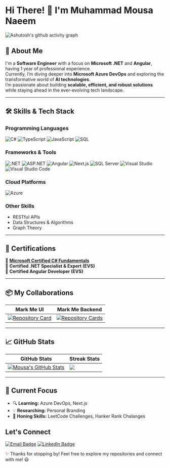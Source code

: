 # Hi There! 👋 I'm **Muhammad Mousa Naeem**
![Ashutosh's github activity graph](https://github-readme-activity-graph.vercel.app/graph?username=muhammad-mousa&theme=vue&hide_border=true)  

## 🚀 About Me
I'm a **Software Engineer** with a focus on **Microsoft .NET** and **Angular**, having 1 year of professional experience.  
Currently, I’m diving deeper into **Microsoft Azure DevOps** and exploring the transformative world of **AI technologies**.  
I’m passionate about building **scalable, efficient, and robust solutions** while staying ahead in the ever-evolving tech landscape.

---

## 🛠️ Skills & Tech Stack

### **Programming Languages**  
![C#](https://img.shields.io/badge/C%23-239120?style=for-the-badge&logo=c-sharp&logoColor=white)
![TypeScript](https://img.shields.io/badge/TypeScript-3178C6?style=for-the-badge&logo=typescript&logoColor=white)
![JavaScript](https://img.shields.io/badge/JavaScript-F7DF1E?style=for-the-badge&logo=javascript&logoColor=black)
![SQL](https://img.shields.io/badge/SQL-CC2927?style=for-the-badge&logo=microsoft-sql-server&logoColor=white)

### **Frameworks & Tools**  
![.NET](https://img.shields.io/badge/.NET-512BD4?style=for-the-badge&logo=dotnet&logoColor=white)
![ASP.NET](https://img.shields.io/badge/ASP.NET-5C2D91?style=for-the-badge&logo=dotnet&logoColor=white)
![Angular](https://img.shields.io/badge/Angular-DD0031?style=for-the-badge&logo=angular&logoColor=white)
![Next.js](https://img.shields.io/badge/Next.js-000000?style=for-the-badge&logo=nextdotjs&logoColor=white)
![SQL Server](https://img.shields.io/badge/SQL_Server-CC2927?style=for-the-badge&logo=microsoft-sql-server&logoColor=white)
![Visual Studio](https://img.shields.io/badge/Visual_Studio-5C2D91?style=for-the-badge&logo=visual-studio&logoColor=white)
![Visual Studio Code](https://img.shields.io/badge/Visual_Studio_Code-007ACC?style=for-the-badge&logo=visual-studio-code&logoColor=white)

### **Cloud Platforms**  
![Azure](https://img.shields.io/badge/Microsoft_Azure-0078D4?style=for-the-badge&logo=microsoft-azure&logoColor=white)

### **Other Skills**  
- RESTful APIs  
- Data Structures & Algorithms  
- Graph Theory  

---

## 📜 Certifications

🏅 [**Microsoft Certified C# Fundamentals**](https://devblogs.microsoft.com/dotnet/announcing-foundational-csharp-certification/?wt.mc_id=studentamb_437139)  
🏅 **Certified .NET Specialist & Expert (EVS)**  
🏅 **Certified Angular Developer (EVS)**  

---

## 📦 My Collaborations
| Mark Me UI                                                                   | Mark Me Backend
|------------------------------------------------------------------------------|------------------------------------------------------------------------------|
| [![Repository Card](https://github-readme-stats.vercel.app/api/pin/?username=ZU3AIRE&repo=mark-me&theme=dark)](https://github.com/ZU3AIRE/mark-me.UI) | [![Repository Cards](https://github-readme-stats.vercel.app/api/pin/?username=ZU3AIRE&repo=markme&theme=dark)](https://github.com/ZU3AIRE/MarkMe.Backend) |

---

## 📈 GitHub Stats  

| GitHub Stats                                                                 | Streak Stats                                                                 |
|------------------------------------------------------------------------------|------------------------------------------------------------------------------|
| [![Mousa's GitHub Stats](https://github-readme-stats.vercel.app/api?username=muhammad-mousa&show_icons=true&theme=dark&cache_seconds=40)](https://linkedin.com/in/muhammad-mousa-naeem) | [![](https://streak-stats.demolab.com/?user=muhammad-mousa&theme=dark)](https://linkedin.com/in/muhammad-mousa-naeem) |

---

## 🎯 Current Focus  

- 🔍 **Learning:** Azure DevOps, Next.js  
- 💡 **Researching:** Personal Branding  
- 🔧 **Honing Skills:** LeetCode Challenges, Hanker Rank Chalanges

## Let's Connect
  [![Email Badge](https://img.shields.io/badge/Email-D14836?style=for-the-badge&logo=gmail&logoColor=white)](mailto:mousa.naeem.01@outlook.com)   [![LinkedIn Badge](https://img.shields.io/badge/LinkedIn-0077B5?style=for-the-badge&logo=linkedin&logoColor=white)](https://linkedin.com/in/muhammad-mousa-naeem) 

✨ Thanks for stopping by! Feel free to explore my repositories and connect with me! 😃
